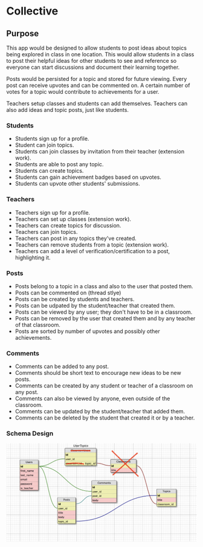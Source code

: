 # Collective

## Purpose

This app would be designed to allow students to post ideas about topics being explored in class in one location. This would allow students in a class to post their helpful ideas for other students to see and reference so everyone can start discussions and document their learning together.

Posts would be persisted for a topic and stored for future viewing. Every post can receive upvotes and can be commented on. A certain number of votes for a topic would contribute to achievements for a user.

Teachers setup classes and students can add themselves. Teachers can also add ideas and topic posts, just like students.

### Students

- Students sign up for a profile.
- Student can join topics.
- Students can join classes by invitation from their teacher (extension work).
- Students are able to post any topic.
- Students can create topics.
- Students can gain achievement badges based on upvotes.
- Students can upvote other students' submissions.

### Teachers
- Teachers sign up for a profile.
- Teachers can set up classes (extension work).
- Teachers can create topics for discussion.
- Teachers can join topics.
- Teachers can post in any topics they've created.
- Teachers can remove students from a topic (extension work).
- Teachers can add a level of verification/certification to a post, highlighting it.

### Posts
- Posts belong to a topic in a class and also to the user that posted them.
- Posts can be commented on (thread stlye)
- Posts can be created by students and teachers.
- Posts can be udpated by the student/teacher that created them.
- Posts can be viewed by any user; they don't have to be in a classroom.
- Posts can be removed by the user that created them and by any teacher of that classroom.
- Posts are sorted by number of upvotes and possibly other achievements.


### Comments
- Comments can be added to any post.
- Comments should be short text to encourage new ideas to be new posts.
- Comments can be created by any student or teacher of a classroom on any post.
- Comments can also be viewed by anyone, even outside of the classroom.
- Comments can be updated by the student/teacher that added them.
- Comments can be deleted by the student that created it or by a teacher.

### Schema Design

![schema draft](schema_draft.png)
